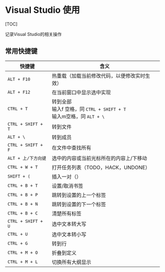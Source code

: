 # Visual Studio 使用

[TOC]

记录Visual Studio的相关操作

## 常用快捷键

| 快捷键              | 含义                                                         |
| ------------------- | ------------------------------------------------------------ |
| `ALT + F10`         | 热重载（加载当前修改代码，以便修改实时生效）                 |
| `ALT + F12`         | 在当前窗口中显示选中实现                                     |
| `CTRL + T`          | 转到全部<br />输入f 空格，同 `CTRL + SHIFT + T`<br />输入m空格，同 `ALT + \` |
| `CTRL + SHIFT + T`  | 转到文件                                                     |
| `ALT + \`           | 转到成员                                                     |
| `CTRL + SHIFT + F`  | 在文件中查找所有                                             |
| `ALT + 上/下方向键` | 选中的内容或当前光标所在的内容上/下移动                      |
| `CTRL + W + T`      | 打开任务列表（TODO，HACK，UNDONE）                           |
| `SHIFT + (`         | 插入一对（）                                                 |
| `CTRL + B + T`      | 设置/取消书签                                                |
| `CTRL + B + P`      | 跳转到设置的上一个标签                                       |
| `CTRL + B + N`      | 跳转到设置的下一个标签                                       |
| `CTRL + B + C`      | 清楚所有标签                                                 |
| `CTRL + SHIFT + U`  | 选中文本转大写                                               |
| `CTRL + U`          | 选中文本转小写                                               |
| `CTRL + G`          | 转到行                                                       |
| `CTRL + M + O`      | 折叠到定义                                                   |
| `CTRL + M + L`      | 切换所有大纲显示                                             |


